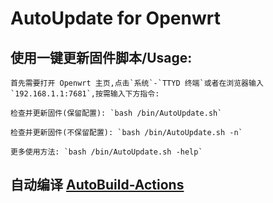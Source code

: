 # AutoUpdate for Openwrt

## 使用一键更新固件脚本/Usage:

    首先需要打开 Openwrt 主页,点击`系统`-`TTYD 终端`或者在浏览器输入`192.168.1.1:7681`,按需输入下方指令:
   
    检查并更新固件(保留配置): `bash /bin/AutoUpdate.sh`

    检查并更新固件(不保留配置): `bash /bin/AutoUpdate.sh -n`
   
    更多使用方法: `bash /bin/AutoUpdate.sh -help`

## 自动编译 [AutoBuild-Actions](https://github.com/Hyy2001X/AutoBuild-Actions)
